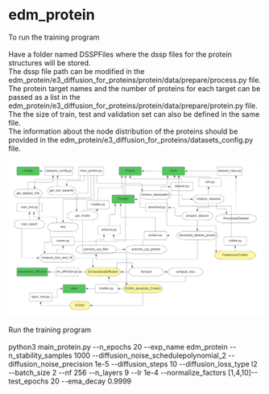 # edm_protein
To run the training program <br /><br />
Have a folder named DSSPFiles where the dssp files for the protein structures will be stored. <br />
The dssp file path can be modified in the edm_protein/e3_diffusion_for_proteins/protein/data/prepare/process.py file. <br />
The protein target names and the number of proteins for each target can be passed as a list in the edm_protein/e3_diffusion_for_proteins/protein/data/prepare/protein.py file. The the size of train, test and validation set can also be defined in the same file. <br />
The information about the node distribution of the proteins should be provided in the edm_protein/e3_diffusion_for_proteins/datasets_config.py file. <br /><br />
![Screenshot](Dependency.png) <br /><br />
Run the training program <br /><br />
python3 main_protein.py --n_epochs 20 --exp_name edm_protein --n_stability_samples 1000 --diffusion_noise_schedulepolynomial_2 --diffusion_noise_precision 1e-5 --diffusion_steps 10 --diffusion_loss_type l2 --batch_size 2 --nf 256 --n_layers 9 --lr 1e-4 --normalize_factors [1,4,10]--test_epochs 20 --ema_decay 0.9999
